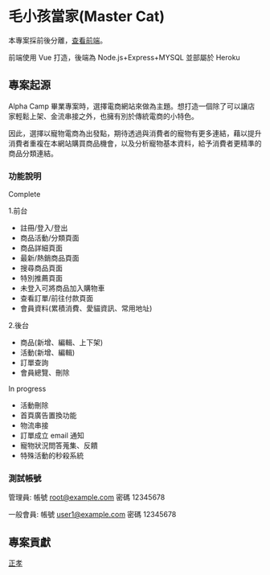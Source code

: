 # 毛小孩當家(Master Cat)

本專案採前後分離，[查看前端](https://github.com/tonyfang1992/master-cat-fe)。

前端使用 Vue 打造，後端為 Node.js+Express+MYSQL 並部屬於 Heroku

## 專案起源

Alpha Camp 畢業專案時，選擇電商網站來做為主題。想打造一個除了可以讓店家輕鬆上架、金流串接之外，也擁有別於傳統電商的小特色。

因此，選擇以寵物電商為出發點，期待透過與消費者的寵物有更多連結，藉以提升消費者重複在本網站購買商品機會，以及分析寵物基本資料，給予消費者更精準的商品分類連結。

### 功能說明

Complete

1.前台

- 註冊/登入/登出
- 商品活動/分類頁面
- 商品詳細頁面
- 最新/熱銷商品頁面
- 搜尋商品頁面
- 特別推薦頁面
- 未登入可將商品加入購物車
- 查看訂單/前往付款頁面
- 會員資料(累積消費、愛貓資訊、常用地址)

2.後台

- 商品(新增、編輯、上下架)
- 活動(新增、編輯)
- 訂單查詢
- 會員總覽、刪除

In progress

- 活動刪除
- 首頁廣告置換功能
- 物流串接
- 訂單成立 email 通知
- 寵物狀況問答蒐集、反饋
- 特殊活動的秒殺系統

### 測試帳號

管理員: 帳號 root@example.com 密碼 12345678

一般會員: 帳號 user1@example.com 密碼 12345678

## 專案貢獻

[正孝](https://github.com/tonyfang1992)
